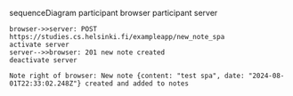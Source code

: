 sequenceDiagram
    participant browser
    participant server

    browser->>server: POST https://studies.cs.helsinki.fi/exampleapp/new_note_spa
    activate server
    server-->>browser: 201 new note created
    deactivate server

    Note right of browser: New note {content: "test spa", date: "2024-08-01T22:33:02.248Z"} created and added to notes